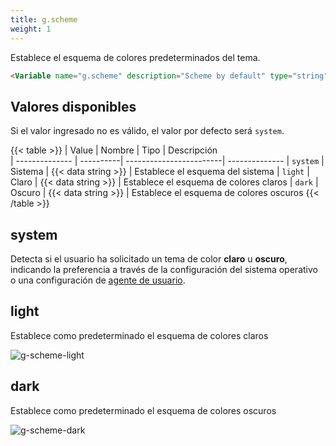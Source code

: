 ```yaml
---
title: g.scheme
weight: 1
---
```


Establece el esquema de colores predeterminados del tema.

```html
<Variable name="g.scheme" description="Scheme by default" type="string" value="system"/>
```

## Valores disponibles

Si el valor ingresado no es válido, el valor por defecto será `system`.

{{< table >}}
| Value          | Nombre    | Tipo                    | Descripción   
| -------------- | ----------| ------------------------| --------------
| `system`   | Sistema | {{< data string >}}    | Establece el esquema del sistema
| `light`   | Claro | {{< data string >}}    | Establece el esquema de colores claros
| `dark`   | Oscuro | {{< data string >}}    | Establece el esquema de colores oscuros
{{< /table >}}


## system

Detecta si el usuario ha solicitado un tema de color **claro** u **oscuro**, indicando la preferencia a través de la configuración del sistema operativo o una configuración de [agente de usuario](https://developer.mozilla.org/en-US/docs/Web/CSS/@media/prefers-color-scheme).

## light

Establece como predeterminado el esquema de colores claros

![g-scheme-light](/images/variables/general/g-scheme-light.png)

## dark

Establece como predeterminado el esquema de colores oscuros

![g-scheme-dark](/images/variables/general/g-scheme-dark.png)
